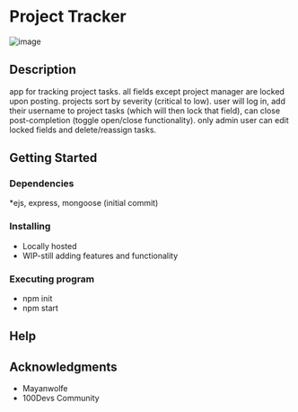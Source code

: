 <h1>Project Tracker</h1>

![image](https://user-images.githubusercontent.com/102115687/203136157-162f56fa-f293-4b34-8abe-4ba6b34868ff.jpg)

## Description

app for tracking project tasks. all fields except project manager are locked upon posting. projects sort by severity (critical to low).
user will log in, add their username to project tasks (which will then lock that field), can close post-completion (toggle open/close functionality). 
only admin user can edit locked fields and delete/reassign tasks.

## Getting Started

### Dependencies

*ejs, express, mongoose (initial commit) 

### Installing

* Locally hosted
* WIP-still adding features and functionality

### Executing program

* npm init
* npm start

## Help


## Acknowledgments

* Mayanwolfe
* 100Devs Community
